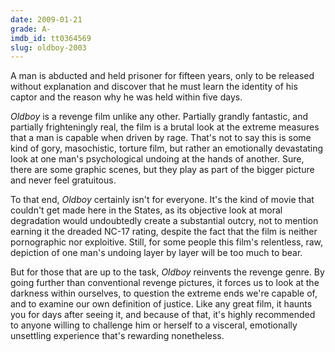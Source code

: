 ```yaml
---
date: 2009-01-21
grade: A-
imdb_id: tt0364569
slug: oldboy-2003
---
```


A man is abducted and held prisoner for fifteen years, only to be released without explanation and discover that he must learn the identity of his captor and the reason why he was held within five days.

_Oldboy_ is a revenge film unlike any other. Partially grandly fantastic, and partially frighteningly real, the film is a brutal look at the extreme measures that a man is capable when driven by rage. That's not to say this is some kind of gory, masochistic, torture film, but rather an emotionally devastating look at one man's psychological undoing at the hands of another. Sure, there are some graphic scenes, but they play as part of the bigger picture and never feel gratuitous.

To that end, _Oldboy_ certainly isn't for everyone. It's the kind of movie that couldn't get made here in the States, as its objective look at moral degradation would undoubtedly create a substantial outcry, not to mention earning it the dreaded NC-17 rating, despite the fact that the film is neither pornographic nor exploitive. Still, for some people this film's relentless, raw, depiction of one man's undoing layer by layer will be too much to bear.

But for those that are up to the task, _Oldboy_ reinvents the revenge genre. By going further than conventional revenge pictures, it forces us to look at the darkness within ourselves, to question the extreme ends we're capable of, and to examine our own definition of justice. Like any great film, it haunts you for days after seeing it, and because of that, it's highly recommended to anyone willing to challenge him or herself to a visceral, emotionally unsettling experience that's rewarding nonetheless.
